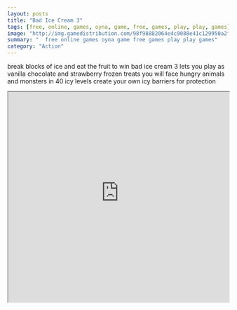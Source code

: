```yaml
---
layout: posts
title: "Bad Ice Cream 3"
tags: [free, online, games, oyna, game, free, games, play, play, games]
image: "http://img.gamedistribution.com/98f98882064e4c9088e41c129950a2f7.jpg"
summary: "  free online games oyna game free games play play games"
category: "Action"
---
```


break blocks of ice and eat the fruit to win bad ice cream 3 lets you play as vanilla chocolate and strawberry frozen treats you will face hungry animals and monsters in 40 icy levels create your own icy barriers for protection

<iframe width="100%" height="480px;" src="http://flash.gamedistribution.com?game=98f98882064e4c9088e41c129950a2f7"></iframe>
